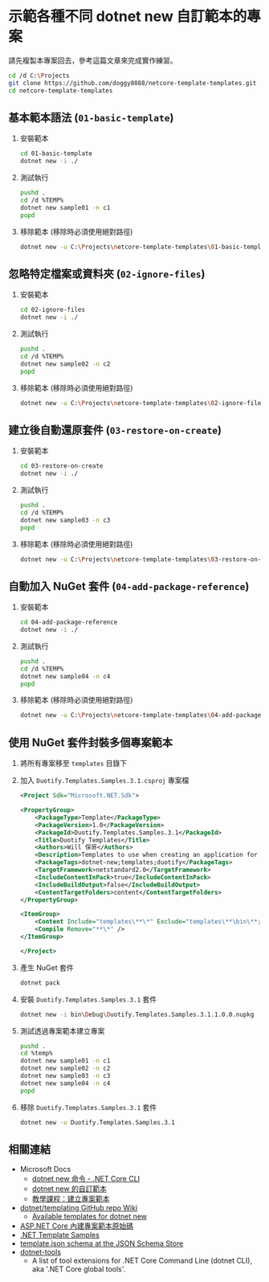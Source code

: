 # 示範各種不同 dotnet new 自訂範本的專案

請先複製本專案回去，參考這篇文章來完成實作練習。

```sh
cd /d C:\Projects
git clone https://github.com/doggy8088/netcore-template-templates.git
cd netcore-template-templates
```

## 基本範本語法 (`01-basic-template`)

1. 安裝範本

    ```sh
    cd 01-basic-template
    dotnet new -i ./
    ```

2. 測試執行

    ```sh
    pushd .
    cd /d %TEMP%
    dotnet new sample01 -n c1
    popd
    ```

3. 移除範本 (移除時必須使用絕對路徑)

    ```sh
    dotnet new -u C:\Projects\netcore-template-templates\01-basic-template
    ```

## 忽略特定檔案或資料夾 (`02-ignore-files`)

1. 安裝範本

    ```sh
    cd 02-ignore-files
    dotnet new -i ./
    ```

2. 測試執行

    ```sh
    pushd .
    cd /d %TEMP%
    dotnet new sample02 -n c2
    popd
    ```

3. 移除範本 (移除時必須使用絕對路徑)

    ```sh
    dotnet new -u C:\Projects\netcore-template-templates\02-ignore-files
    ```

## 建立後自動還原套件 (`03-restore-on-create`)

1. 安裝範本

    ```sh
    cd 03-restore-on-create
    dotnet new -i ./
    ```

2. 測試執行

    ```sh
    pushd .
    cd /d %TEMP%
    dotnet new sample03 -n c3
    popd
    ```

3. 移除範本 (移除時必須使用絕對路徑)

    ```sh
    dotnet new -u C:\Projects\netcore-template-templates\03-restore-on-create
    ```

## 自動加入 NuGet 套件 (`04-add-package-reference`)

1. 安裝範本

    ```sh
    cd 04-add-package-reference
    dotnet new -i ./
    ```

2. 測試執行

    ```sh
    pushd .
    cd /d %TEMP%
    dotnet new sample04 -n c4
    popd
    ```

3. 移除範本 (移除時必須使用絕對路徑)

    ```sh
    dotnet new -u C:\Projects\netcore-template-templates\04-add-package-reference
    ```

## 使用 NuGet 套件封裝多個專案範本

1. 將所有專案移至 `templates` 目錄下

2. 加入 `Duotify.Templates.Samples.3.1.csproj` 專案檔

    ```xml
    <Project Sdk="Microsoft.NET.Sdk">

    <PropertyGroup>
        <PackageType>Template</PackageType>
        <PackageVersion>1.0</PackageVersion>
        <PackageId>Duotify.Templates.Samples.3.1</PackageId>
        <Title>Duotify Templates</Title>
        <Authors>Will 保哥</Authors>
        <Description>Templates to use when creating an application for Duotify Inc.</Description>
        <PackageTags>dotnet-new;templates;duotify</PackageTags>
        <TargetFramework>netstandard2.0</TargetFramework>
        <IncludeContentInPack>true</IncludeContentInPack>
        <IncludeBuildOutput>false</IncludeBuildOutput>
        <ContentTargetFolders>content</ContentTargetFolders>
    </PropertyGroup>

    <ItemGroup>
        <Content Include="templates\**\*" Exclude="templates\**\bin\**;templates\**\obj\**" />
        <Compile Remove="**\*" />
    </ItemGroup>

    </Project>
    ```

3. 產生 NuGet 套件

    ```sh
    dotnet pack
    ```

4. 安裝 `Duotify.Templates.Samples.3.1` 套件

    ```sh
    dotnet new -i bin\Debug\Duotify.Templates.Samples.3.1.1.0.0.nupkg
    ```

5. 測試透過專案範本建立專案

    ```sh
    pushd .
    cd %temp%
    dotnet new sample01 -n c1
    dotnet new sample02 -n c2
    dotnet new sample03 -n c3
    dotnet new sample04 -n c4
    popd
    ```

6. 移除 `Duotify.Templates.Samples.3.1` 套件

    ```sh
    dotnet new -u Duotify.Templates.Samples.3.1
    ```

## 相關連結

- Microsoft Docs
  - [dotnet new 命令 - .NET Core CLI](https://docs.microsoft.com/zh-tw/dotnet/core/tools/dotnet-new)
  - [dotnet new 的自訂範本](https://docs.microsoft.com/zh-tw/dotnet/core/tools/custom-templates)
  - [教學課程：建立專案範本](https://docs.microsoft.com/zh-tw/dotnet/core/tutorials/cli-templates-create-item-template)
- [dotnet/templating GitHub repo Wiki](https://github.com/dotnet/templating/wiki)
  - [Available templates for dotnet new](https://github.com/dotnet/templating/wiki/Available-templates-for-dotnet-new)
- [ASP.NET Core 內建專案範本原始碼](https://github.com/dotnet/aspnetcore/tree/master/src/ProjectTemplates)
- [.NET Template Samples](https://github.com/dotnet/dotnet-template-samples)
- [template.json schema at the JSON Schema Store](http://json.schemastore.org/template)
- [dotnet-tools](https://github.com/natemcmaster/dotnet-tools)
  - A list of tool extensions for .NET Core Command Line (dotnet CLI), aka '.NET Core global tools'.
